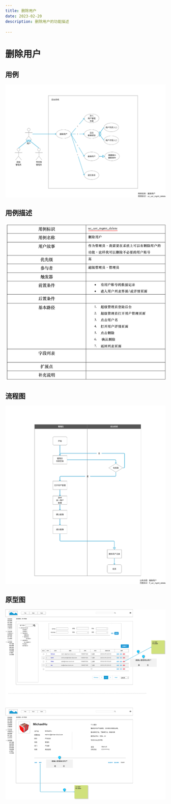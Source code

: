 ```yaml
---
title: 删除用户
date: 2023-02-20
description: 删除用户的功能描述

---
```


# 删除用户


## 用例

![](images/uc_usr_mgmt_delete-____.png)

## 用例描述

![img.png](images/uc_desc_usr_mgmt_delete.png)


## 流程图

![](images/fl_usr_mgmt_delete-____.png)

## 原型图

![](images/pt_usr_mgmt_delete-____.png)